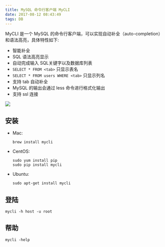```yaml
---
title: MySQL 命令行客户端 MyCLI
date: 2017-08-12 08:43:49
tags: DB
---
```


MyCLI 是一个 MySQL 的命令行客户端，可以实现自动补全（auto-completion）和语法高亮，具体特性如下:

* 智能补全
* SQL 语法高亮显示
* 自动完成输入 SQL关键字以及数据库列表
* `SELECT * FROM <tab>` 只显示表名
* `SELECT * FROM users WHERE <tab>` 只显示列名
* 支持 tab 自动补全
* MySQL 的输出会通过 less 命令进行格式化输出
* 支持 ssl 连接

![](/img/db/mycli.gif)

<!--more-->

## 安装

* Mac: 

  ````
  brew install mycli
  ````

* CentOS:

  ```
  sudo yum install pip
  sudo pip install mycli
  ```

* Ubuntu: 

  ```
  sudo apt-get install mycli
  ```

## 登陆

`mycli -h host -u root` 

## 帮助

`mycli -help`